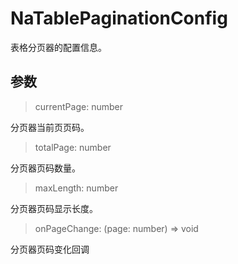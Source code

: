 # NaTablePaginationConfig

表格分页器的配置信息。

## 参数

> currentPage: number

分页器当前页页码。

> totalPage: number

分页器页码数量。

> maxLength: number

分页器页码显示长度。

> onPageChange: (page: number) => void

分页器页码变化回调